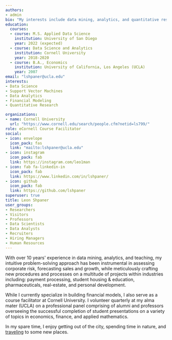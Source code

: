 ```yaml
---
authors:
- admin
bio: "My interests include data mining, analytics, and quantitative research."
education:
  courses:
  - course: M.S. Applied Data Science
    institution: University of San Diego
    year: 2022 (expected)
  - course: Data Science and Analytics
    institution: Cornell University
    year: 2018-2020
  - course: B.A., Economics
    institution: University of California, Los Angeles (UCLA)
    year: 2007
email: "lshpaner@ucla.edu"
interests:
- Data Science
- Support Vector Machines
- Data Analytics
- Financial Modeling
- Quantitative Research

organizations:
- name: Cornell University
  url: "https://www.cornell.edu/search/people.cfm?netid=ls799/"
role: eCornell Course Facilitator
social:
- icon: envelope
  icon_pack: fas
  link: "mailto:lshpaner@ucla.edu"
- icon: instagram
  icon_pack: fab
  link: https://instagram.com/leo1man  
- icon: fab fa-linkedin-in
  icon_pack: fab
  link: https://www.linkedin.com/in/lshpaner/
- icon: github
  icon_pack: fab
  link: https://github.com/lshpaner
superuser: true
title: Leon Shpaner
user_groups:
- Researchers
- Visitors
- Professors
- Data Scientists
- Data Analysts
- Recruiters
- Hiring Managers
- Human Resources
---
```


With over 10 years' experience in data mining, analytics, and teaching, my intuitive problem-solving approach has been instrumental in assessing corporate risk, forecasting sales and growth, while meticulously crafting new procedures and processes on a multitude of projects within industries including: payment processing, student housing & education, pharmaceuticals, real-estate, and personal development.

While I currently specialize in building financial models,  I also serve as a course facilitator at Cornell University. I volunteer quarterly at my alma mater (UCLA) on a professional panel comprising of alumni and professors overseeing the successful completion of student presentations on a variety of topics in economics, finance, and applied mathematics. 

In my spare time, I enjoy getting out of the city, spending time in nature, and [traveling](/blog/post) to some new places. 
